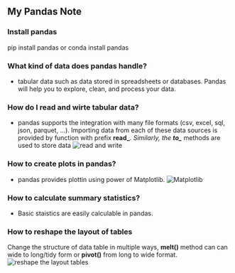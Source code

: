 ## My Pandas Note


### Install pandas
pip install pandas or conda install pandas 

### What kind of data does pandas handle?
- tabular data such as data stored in spreadsheets or databases. Pandas will help you to explore, clean, and process your data.

### How do I read and wirte tabular data?
- pandas supports the integration with many file formats (csv, excel, sql, json, parquet, ...). Importing data from each of these data sources is provided by function with prefix **read_***. Similarly, the **to_*** methods are used to store data
![read and write](https://pandas.pydata.org/docs/_images/02_io_readwrite.svg)


### How to create plots in pandas?
- pandas provides plottin using power of Matplotlib. 
![Matplotlib](https://pandas.pydata.org/docs/_images/04_plot_overview.svg)


### How to calculate summary statistics?
- Basic staistics are easily calculable in pandas.

### How to reshape the layout of tables
Change the structure of data table in multiple ways, **melt()** method can can wide to long/tidy form or **pivot()** from long to wide format.
![reshape the layout tables](https://pandas.pydata.org/docs/_images/07_melt.svg)



